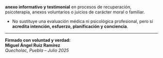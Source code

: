 **anexo informativo y testimonial** en procesos de recuperación, psicoterapia, anexos voluntarios o juicios de carácter moral o familiar.  
- No sustituye una evaluación médica ni psicológica profesional, pero sí **acredita intención, esfuerzo, planificación y conciencia**.

---

**Firmado con voluntad y verdad:**  
**Miguel Ángel Ruiz Ramírez**  
*Quecholac, Puebla – Julio 2025*
